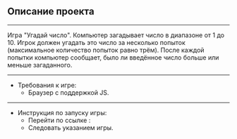 ## Описание проекта

* * *
Игра "Угадай число". Компьютер загадывает число в диапазоне от 1 до 10. Игрок должен угадать это число за несколько попыток (максимальное количество попыток равно трём). После каждой попытки компьютер сообщает, было ли введённое число больше или меньше загаданного.

* * *

* Требования к игре:
    * Браузер с поддержкой JS.

* * * 

* Инструкция по запуску игры: 
    * Перейти по ссылке :
    * Следовать указанием игры.
